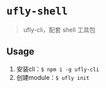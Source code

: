# `ufly-shell`

> ufly-cli，配套 shell 工具包

## Usage
1. 安装cli：`$ npm i -g ufly-cli`
2. 创建module：`$ ufly init`
